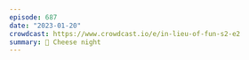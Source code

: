 ```yaml
---
episode: 687
date: "2023-01-20"
crowdcast: https://www.crowdcast.io/e/in-lieu-of-fun-s2-e2
summary: 🧀 Cheese night
---
```

